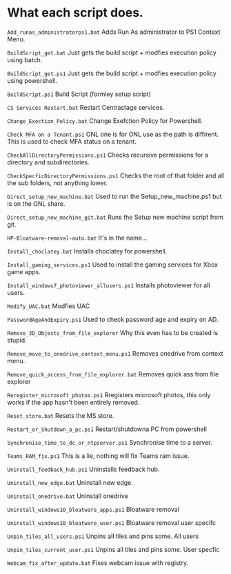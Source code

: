 # What each script does.

`Add_runas_administratorps1.bat` Adds Run As administrator to  PS1 Context Menu.

`BuildScript_get.bat` Just gets the build script + modfies execution policy using batch.

`BuildScript_get.ps1` Just gets the build script + modfies execution policy using powershell.

`BuildScript.ps1` Build Script (formley setup script)

`CS Services Restart.bat` Restart Centrastage services.

`Change_Exection_Policy.bat` Change Exefction Policy for Powershell.

`Check MFA on a Tenant.ps1` ONL one is for ONL use as the path is diffirent. This is used to check MFA status on a tenant. 

`CheckAllDirectoryPermissions.ps1` Checks recursive permissions for a directory and subdirectories.

`CheckSpecficDirectoryPermissions.ps1` Checks the root of that folder and all the sub folders, not anything lower.

`Direct_setup_new_machine.bat` Used to run the Setup_new_machine.ps1 but is on the ONL share.

`Direct_setup_new_machine_git.bat` Runs the Setup new machine script from git.

`HP-Bloatware-removal-auto.bat` It's in the name...

`Install_choclatey.bat` Installs choclatey for powershell.

`Install_gaming_services.ps1` Used to install the gaming services for Xbox game apps.

`Install_windows7_photoviewer_allusers.ps1` Installs photoviewer for all users.

`Modify_UAC.bat` Modfies UAC

`PasswordAgeAndExpiry.ps1` Used to check password age and expiry on AD.

`Remove_3D_Objects_from_file_explorer` Why this even has to be created is stupid.

`Remove_move_to_onedrive_context_menu.ps1` Removes onedrive from context menu.

`Remove_quick_access_from_file_explorer.bat` Removes quick ass from file explorer

`Reregister_microsoft_photos.ps1` Rregisters microsoft photos, this only works if the app hasn't been entirely removed. 

`Reset_store.bat` Resets the MS store.

`Restart_or_Shutdown_a_pc.ps1` Restart/shutdowna PC from powershell

`Synchronise_time_to_dc_or_ntpserver.ps1` Synchronise time to a server.

`Teams_RAM_fix.ps1` This is a lie, nothing will fix Teams ram issue.

`Uninstall_feedback_hub.ps1` Uninstalls feedback hub.

`Uninstall_new_edge.bat` Uninstall new edge.

`Uninstall_onedrive.bat` Uninstall onedrive

`Uninstall_windows10_bloatware_apps.ps1` Bloatware removal

`Uninstall_windows10_bloatware_user.ps1` Bloatware removal  user specifc

`Unpin_tiles_all_users.ps1` Unpins all tiles and pins some. All users

`Unpin_tiles_current_user.ps1` Unpins all tiles and pins some. User specfic

`Webcam_fix_after_update.bat` Fixes webcam issue with registry. 





